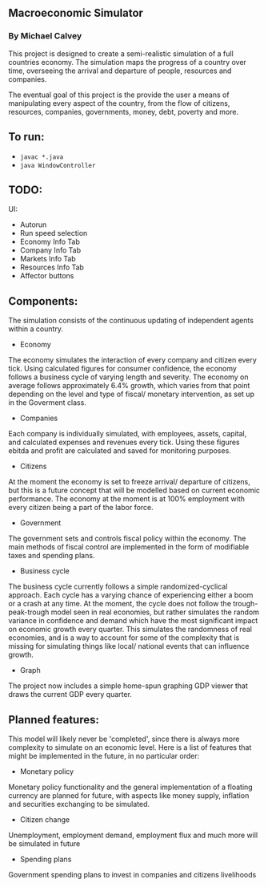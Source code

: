 ## Macroeconomic Simulator
### By Michael Calvey

This project is designed to create a semi-realistic simulation of a full countries economy. The simulation maps the progress of a country over time, overseeing the arrival and departure of people, resources and companies.

The eventual goal of this project is the provide the user a means of manipulating every aspect of the country, from the flow of citizens, resources, companies, governments, money, debt, poverty and more.

## To run: 
 - `javac *.java`
 - `java WindowController`


## TODO:
 UI:
 - Autorun
 - Run speed selection
 - Economy Info Tab
 - Company Info Tab
 - Markets Info Tab
 - Resources Info Tab
 - Affector buttons


## Components:
The simulation consists of the continuous updating of independent agents within a country.

 - Economy

The economy simulates the interaction of every company and citizen every tick. Using calculated figures for consumer confidence, the economy follows a business cycle of varying length and severity. The economy on average follows approximately 6.4% growth, which varies from that point depending on the level and type of fiscal/ monetary intervention, as set up in the Goverment class.

 - Companies

Each company is individually simulated, with employees, assets, capital, and calculated expenses and revenues every tick. Using these figures ebitda and profit are calculated and saved for monitoring purposes.

 - Citizens

At the moment the economy is set to freeze arrival/ departure of citizens, but this is a future concept that will be modelled based on current economic performance. The economy at the moment is at 100% employment with every citizen being a part of the labor force.

 - Government

The government sets and controls fiscal policy within the economy. The main methods of fiscal control are implemented in the form of modifiable taxes and spending plans.

- Business cycle

The business cycle currently follows a simple randomized-cyclical approach. Each cycle has a varying chance of experiencing either a boom or a crash at any time. At the moment, the cycle does not follow the trough-peak-trough model seen in real economies, but rather simulates the random variance in confidence and demand which have the most significant impact on economic growth every quarter. This simulates the randomness of real economies, and is a way to account for some of the complexity that is missing for simulating things like local/ national events that can influence growth.

- Graph

The project now includes a simple home-spun graphing GDP viewer that draws the current GDP every quarter.


## Planned features:
This model will likely never be 'completed', since there is always more complexity to simulate on an economic level. Here is a list of features that might be implemented in the future, in no particular order:

- Monetary policy

Monetary policy functionality and the general implementation of a floating currency are planned for future, with aspects like money supply, inflation and securities exchanging to be simulated.

- Citizen change

Unemployment, employment demand, employment flux and much more will be simulated in future

- Spending plans

Government spending plans to invest in companies and citizens livelihoods

